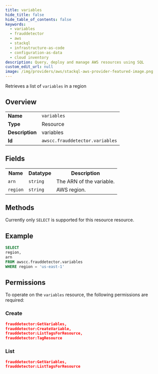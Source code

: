 ```yaml
---
title: variables
hide_title: false
hide_table_of_contents: false
keywords:
  - variables
  - frauddetector
  - aws
  - stackql
  - infrastructure-as-code
  - configuration-as-data
  - cloud inventory
description: Query, deploy and manage AWS resources using SQL
custom_edit_url: null
image: /img/providers/aws/stackql-aws-provider-featured-image.png
---
```

Retrieves a list of <code>variables</code> in a region

## Overview
<table><tbody>
<tr><td><b>Name</b></td><td><code>variables</code></td></tr>
<tr><td><b>Type</b></td><td>Resource</td></tr>
<tr><td><b>Description</b></td><td>variables</td></tr>
<tr><td><b>Id</b></td><td><code>awscc.frauddetector.variables</code></td></tr>
</tbody></table>

## Fields
<table><tbody>
<tr><th>Name</th><th>Datatype</th><th>Description</th></tr>
<tr><td><code>arn</code></td><td><code>string</code></td><td>The ARN of the variable.</td></tr>
<tr><td><code>region</code></td><td><code>string</code></td><td>AWS region.</td></tr>

</tbody></table>

## Methods
Currently only <code>SELECT</code> is supported for this resource resource.

## Example
```sql
SELECT
region,
arn
FROM awscc.frauddetector.variables
WHERE region = 'us-east-1'
```

## Permissions

To operate on the <code>variables</code> resource, the following permissions are required:

### Create
```json
frauddetector:GetVariables,
frauddetector:CreateVariable,
frauddetector:ListTagsForResource,
frauddetector:TagResource
```

### List
```json
frauddetector:GetVariables,
frauddetector:ListTagsForResource
```

